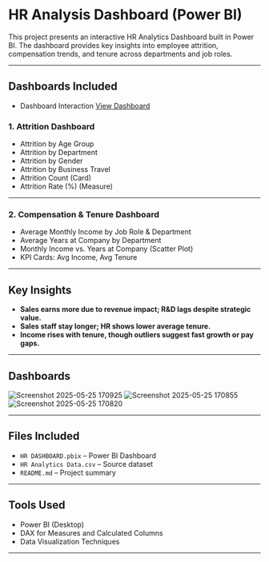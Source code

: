 # HR Analysis Dashboard (Power BI)

This project presents an interactive HR Analytics Dashboard built in Power BI. The dashboard provides key insights into employee attrition, compensation trends, and tenure across departments and job roles.

---
##  Dashboards Included

- Dashboard Interaction <a href= "https://github.com/Pawan6505/HR-Analysis/blob/main/HR%20DESHBOARD.pbix">View Dashboard</a>

### 1. **Attrition Dashboard**
- Attrition by Age Group
- Attrition by Department
- Attrition by Gender
- Attrition by Business Travel
- Attrition Count (Card)
- Attrition Rate (%) (Measure)

---

### 2. **Compensation & Tenure Dashboard**
- Average Monthly Income by Job Role & Department
- Average Years at Company by Department
- Monthly Income vs. Years at Company (Scatter Plot)
- KPI Cards: Avg Income, Avg Tenure

---

##  Key Insights
- **Sales earns more due to revenue impact; R&D lags despite strategic value.**
- **Sales staff stay longer; HR shows lower average tenure.**
- **Income rises with tenure, though outliers suggest fast growth or pay gaps.**

---
## Dashboards
![Screenshot 2025-05-25 170925](https://github.com/user-attachments/assets/96a8be9c-00b3-4a18-b170-bd44d73c396d)
![Screenshot 2025-05-25 170855](https://github.com/user-attachments/assets/92dee464-0f9f-4341-b35a-62424f21cbe7)
![Screenshot 2025-05-25 170820](https://github.com/user-attachments/assets/9bd19697-c0b6-4cdc-b7e5-6b78e28cdb21)

---

##  Files Included

- `HR DASHBOARD.pbix` – Power BI Dashboard
- `HR Analytics Data.csv` – Source dataset
- `README.md` – Project summary

---

##  Tools Used
- Power BI (Desktop)
- DAX for Measures and Calculated Columns
- Data Visualization Techniques

---
